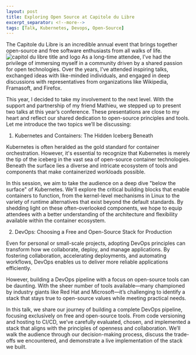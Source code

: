 ```yaml
---
layout: post 
title: Exploring Open Source at Capitole du Libre
excerpt_separator: <!--more-->
tags: [Talk, Kubernetes, Devops, Open-Source]
---
```

The Capitole du Libre is an incredible annual event that brings together open-source and free software enthusiasts from all walks of life. 
<img src="https://capitoledulibre.org/img/logo-capitoledulibre.png" alt="capitol du libre title and logo" />
As a long-time attendee, I’ve had the privilege of immersing myself in a community driven by a shared passion for open technologies.
Over the years, I’ve attended inspiring talks, exchanged ideas with like-minded individuals, and engaged in deep discussions with representatives from organizations like Wikipedia, Framasoft, and Firefox.

This year, I decided to take my involvement to the next level. 
With the support and partnership of my friend Mathieu, we stepped up to present two talks at this year’s conference. 
These presentations are close to my heart and reflect our shared dedication to open-source principles and tools.
Let me introduce the two topics we’ll be discussing:
<!--more-->
1. Kubernetes and Containers: The Hidden Iceberg Beneath

Kubernetes is often heralded as the gold standard for container orchestration. 
However, it's essential to recognize that Kubernetes is merely the tip of the iceberg in the vast sea of open-source container technologies. 
Beneath the surface lies a diverse and intricate ecosystem of tools and components that make containerized workloads possible.

In this session, we aim to take the audience on a deep dive "below the surface" of Kubernetes. 
We'll explore the critical building blocks that enable containers to function, from the kernel-level mechanisms in Linux to the variety of runtime alternatives that exist beyond the default standards. 
By shedding light on these often-overlooked components, we hope to equip attendees with a better understanding of the architecture and flexibility available within the container ecosystem.

2. DevOps: Choosing a Free and Open-Source Stack for Production

Even for personal or small-scale projects, adopting DevOps principles can transform how we collaborate, deploy, and manage applications. By fostering collaboration, accelerating deployments, and automating workflows, DevOps enables us to deliver more reliable applications efficiently.

However, building a DevOps pipeline with a focus on open-source tools can be daunting. With the sheer number of tools available—many championed by industry giants like Red Hat and Microsoft—it’s challenging to identify a stack that stays true to open-source values while meeting practical needs.

In this talk, we share our journey of building a complete DevOps pipeline, focusing exclusively on free and open-source tools. 
From code versioning and hosting to CI/CD, we’ve carefully evaluated, chosen, and implemented a stack that aligns with the principles of openness and collaboration. 
We’ll walk the audience through our decision-making process, discuss the trade-offs we encountered, and demonstrate a live implementation of the stack we built.

